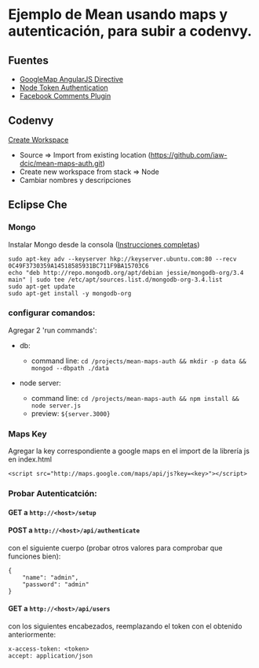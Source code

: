 # Ejemplo de Mean usando maps y autenticación, para subir a codenvy.

## Fuentes

- [GoogleMap AngularJS Directive](https://github.com/allenhwkim/angularjs-google-maps)
- [Node Token Authentication](https://github.com/scotch-io/node-token-authentication)
- [Facebook Comments Plugin](https://developers.facebook.com/docs/plugins/comments/)


## Codenvy

[Create Workspace](https://codenvy.io/dashboard/#/create-project)

- Source => Import from existing location (https://github.com/iaw-dcic/mean-maps-auth.git)
- Create new workspace from stack => Node
- Cambiar nombres y descripciones 

## Eclipse Che

### Mongo

Instalar Mongo desde la consola ([Instrucciones completas](https://docs.mongodb.com/manual/tutorial/install-mongodb-on-debian/#install-mongodb-community-edition))

```
sudo apt-key adv --keyserver hkp://keyserver.ubuntu.com:80 --recv 0C49F3730359A14518585931BC711F9BA15703C6
echo "deb http://repo.mongodb.org/apt/debian jessie/mongodb-org/3.4 main" | sudo tee /etc/apt/sources.list.d/mongodb-org-3.4.list
sudo apt-get update
sudo apt-get install -y mongodb-org
```


### configurar comandos:

Agregar 2 'run commands':

- db: 
  - command line: `cd /projects/mean-maps-auth && mkdir -p data && mongod --dbpath ./data`

- node server:
  - command line: `cd /projects/mean-maps-auth && npm install && node server.js`
  - preview: `${server.3000}`

### Maps Key

Agregar la key correspondiente a google maps en el import de la librería js en index.html

`<script src="http://maps.google.com/maps/api/js?key=<key>"></script>`


### Probar Autenticatción:

#### GET a `http://<host>/setup`

#### POST a `http://<host>/api/authenticate` 

con el siguiente cuerpo (probar otros valores para comprobar que funciones bien):

```
{
	"name": "admin",
 	"password": "admin"
}
```


#### GET a `http://<host>/api/users` 

con los siguientes encabezados, reemplazando el token con el obtenido anteriormente:

```
x-access-token: <token>
accept: application/json
```
